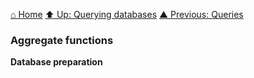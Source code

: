 [⌂ Home](../../../README.md)
[⬆ Up: Querying databases](README.md)
[▲ Previous: Queries](queries.md)

### Aggregate functions

**Database preparation**

```sql

```

